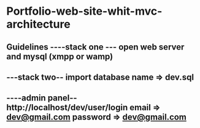 # Portfolio-web-site-whit-mvc-architecture

Guidelines 
----stack one ---
open web server and mysql (xmpp or wamp)
---------------------------------

---stack two--
import database 
name => dev.sql
--------------------

----admin panel--
http://localhost/dev/user/login
email => dev@gmail.com
password => dev@gmail.com
--------------
